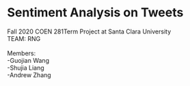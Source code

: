 # Sentiment Analysis on Tweets
Fall 2020 COEN 281Term Project at Santa Clara University<br>
TEAM: RNG <br>
<br>
Members: <br>
    -Guojian Wang <br>
    -Shujia Liang <br>
    -Andrew Zhang <br>
  
